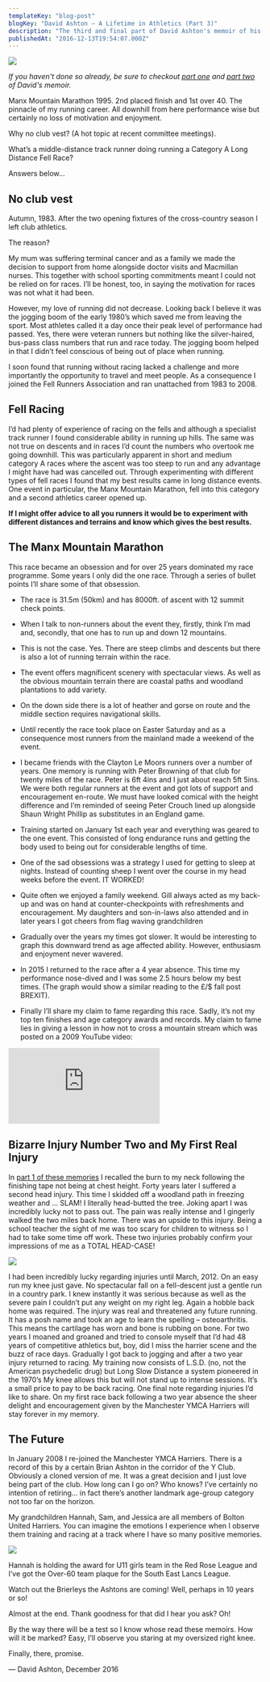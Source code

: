 ```yaml
---
templateKey: "blog-post"
blogKey: "David Ashton – A Lifetime in Athletics (Part 3)"
description: "The third and final part of David Ashton's memoir of his life as a runner. Featuring the Manx Mountain Marathon, falls, injuries and the future."
publishedAt: "2016-12-13T19:54:07.000Z"
---
```

![](/media/2016-12-dashton3_01.jpg)

_If you haven't done so already, be sure to checkout [part one](/blog/david-ashton-a-lifetime-in-athletics-part-1) and [part two](/blog/david-ashton-a-lifetime-in-athletics-part-2) of David's memoir._

Manx Mountain Marathon 1995.  2nd placed finish and 1st over 40.  The pinnacle of my running career.  All downhill from here performance wise but certainly no loss of motivation and enjoyment.

Why no club vest?  (A hot topic at recent committee meetings).

What’s a middle-distance track runner doing running a Category A Long Distance Fell Race?

Answers below…

## No club vest

Autumn, 1983.  After the two opening fixtures of the cross-country season I left club athletics.

The reason?

My mum was suffering terminal cancer and as a family we made the decision to support from home alongside doctor visits and Macmillan nurses.  This together with school sporting commitments meant I could not be relied on for races.  I’ll be honest, too, in saying the motivation for races was not what it had been.

However, my love of running did not decrease.  Looking back I believe it was the jogging boom of the early 1980’s which saved me from leaving the sport.  Most athletes called it a day once their peak level of performance had passed.  Yes, there were veteran runners but nothing like the silver-haired, bus-pass class numbers that run and race today.  The jogging boom helped in that I didn’t feel conscious of being out of place when running.

I soon found that running without racing lacked a challenge and more importantly the opportunity to travel and meet people.  As a consequence I joined the Fell Runners Association and ran unattached from 1983 to 2008.

## Fell Racing

I’d had plenty of experience of racing on the fells and although a specialist track runner I found considerable ability in running up hills.  The same was not true on descents and in races I’d count the numbers who overtook me going downhill.  This was particularly apparent in short and medium category A races where the ascent was too steep to run and any advantage I might have had was cancelled out. Through experimenting with different types of fell races I found that my best results came in long distance events.  One event in particular, the Manx Mountain Marathon, fell into this category and a second athletics career opened up.

**If I might offer advice to all you runners it would be to experiment with different distances and terrains and know which gives the best results.**

## The Manx Mountain Marathon

This race became an obsession and for over 25 years dominated my race programme.  Some years I only did the one race.  Through a series of bullet points I’ll share some of that obsession.

* The race is 31.5m (50km) and has 8000ft. of ascent with 12 summit check points.

* When I talk to non-runners about the event they, firstly, think I’m mad and, secondly, that one has to run up and down 12 mountains.

* This is not the case. Yes. There are steep climbs and descents but there is also a lot of running terrain within the race.

* The event offers magnificent scenery with spectacular views. As well as the obvious mountain terrain there are coastal paths and woodland plantations to add variety.

* On the down side there is a lot of heather and gorse on route and the middle section requires navigational skills.

* Until recently the race took place on Easter Saturday and as a consequence most runners from the mainland made a weekend of the event.

* I became friends with the Clayton Le Moors runners over a number of years. One memory is running with Peter Browning of that club for twenty miles of the race.  Peter is 6ft 4ins and I just about reach 5ft 5ins.  We were both regular runners at the event and got lots of support and encouragement en-route.  We must have looked comical with the height difference and I’m reminded of seeing Peter Crouch lined up alongside Shaun Wright Phillip as substitutes in an England game.

* Training started on January 1st each year and everything was geared to the one event. This consisted of long endurance runs and getting the body used to being out for considerable lengths of time.

* One of the sad obsessions was a strategy I used for getting to sleep at nights. Instead of counting sheep I went over the course in my head weeks before the event.  IT WORKED!

* Quite often we enjoyed a family weekend. Gill always acted as my back-up and was on hand at counter-checkpoints with refreshments and encouragement.  My daughters and son-in-laws also attended and in later years I got cheers from flag waving grandchildren

* Gradually over the years my times got slower. It would be interesting to graph this downward trend as age affected ability.  However, enthusiasm and enjoyment never wavered.

* In 2015 I returned to the race after a 4 year absence. This time my performance nose-dived and I was some 2.5 hours below my best times. (The graph would show a similar reading to the £/$ fall post BREXIT).

* Finally I’ll share my claim to fame regarding this race.  Sadly, it’s not my top ten finishes and age category awards and records.  My claim to fame lies in giving a lesson in how not to cross a mountain stream which was posted on a 2009 YouTube video:

<div class="video-container">
<iframe src="https://www.youtube.com/embed/sJE4nvUX9OE?start=272&feature=oembed" frameborder="0" allowfullscreen></iframe>
</div>

## Bizarre Injury Number Two and My First Real Injury

In [part 1 of these memories](/david-ashton-a-lifetime-in-athletics-part-1) I recalled the burn to my neck following the finishing tape not being at chest height.  Forty years later I suffered a second head injury.  This time I skidded off a woodland path in freezing weather and … SLAM! I literally head-butted the tree.  Joking apart I was incredibly lucky not to pass out.  The pain was really intense and I gingerly walked the two miles back home.  There was an upside to this injury.  Being a school teacher the sight of me was too scary for children to witness so I had to take some time off work.  These two injuries probably confirm your impressions of me as a TOTAL HEAD-CASE!

![](/media/2016-12-dashton3_02.jpg)

I had been incredibly lucky regarding injuries until March, 2012.  On an easy run my knee just gave.  No spectacular fall on a fell-descent just a gentle run in a country park.  I knew instantly it was serious because as well as the severe pain I couldn’t put any weight on my right leg.  Again a hobble back home was required.  The injury was real and threatened any future running.  It has a posh name and took an age to learn the spelling – osteoarthritis.  This means the cartilage has worn and bone is rubbing on bone.  For two years I moaned and groaned and tried to console myself that I’d had 48 years of competitive athletics but, boy, did I miss the harrier scene and the buzz of race days.  Gradually I got back to jogging and after a two year injury returned to racing.  My training now consists of L.S.D. (no, not the American psychedelic drug) but Long Slow Distance a system pioneered in the 1970’s  My knee allows this but will not stand up to intense sessions.  It’s a small price to pay to be back racing.  One final note regarding injuries I’d like to share.  On my first race back following a two year absence the sheer delight and encouragement given by the Manchester YMCA Harriers will stay forever in my memory.

## The Future

In January 2008 I re-joined the Manchester YMCA Harriers.  There is a record of this by a certain Brian Ashton in the corridor of the Y Club.  Obviously a cloned version of me.  It was a great decision and I just love being part of the club.  How long can I go on?  Who knows?  I’ve certainly no intention of retiring… in fact there’s another landmark age-group category not too far on the horizon.

My grandchildren Hannah, Sam, and Jessica are all members of Bolton United Harriers.  You can imagine the emotions I experience when I observe them training and racing at a track where I have so many positive memories.

![](/media/2016-12-dashton3_03.jpg)

Hannah is holding the award for U11 girls team in the Red Rose League and I’ve got the Over-60 team plaque for the South East Lancs League.

Watch out the Brierleys the Ashtons are coming!  Well, perhaps in 10 years or so!

Almost at the end.  Thank goodness for that did I hear you ask? Oh!

By the way there will be a test so I know whose read these memoirs.  How will it be marked?  Easy, I’ll observe you staring at my oversized right knee.

Finally, there, promise.

— David Ashton, December 2016
